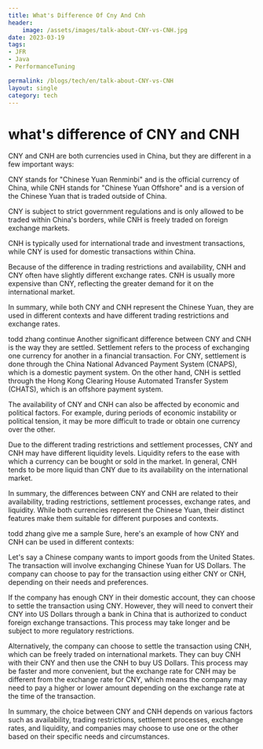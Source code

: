 ```yaml
---
title: What's Difference Of Cny And Cnh
header:
    image: /assets/images/talk-about-CNY-vs-CNH.jpg
date: 2023-03-19
tags:
- JFR
- Java
- PerformanceTuning

permalink: /blogs/tech/en/talk-about-CNY-vs-CNH
layout: single
category: tech
---
```

# what's difference of CNY and CNH
CNY and CNH are both currencies used in China, but they are different in a few important ways:

CNY stands for "Chinese Yuan Renminbi" and is the official currency of China, while CNH stands for "Chinese Yuan Offshore" and is a version of the Chinese Yuan that is traded outside of China.

CNY is subject to strict government regulations and is only allowed to be traded within China's borders, while CNH is freely traded on foreign exchange markets.

CNH is typically used for international trade and investment transactions, while CNY is used for domestic transactions within China.

Because of the difference in trading restrictions and availability, CNH and CNY often have slightly different exchange rates. CNH is usually more expensive than CNY, reflecting the greater demand for it on the international market.

In summary, while both CNY and CNH represent the Chinese Yuan, they are used in different contexts and have different trading restrictions and exchange rates.




todd zhang
continue
Another significant difference between CNY and CNH is the way they are settled. Settlement refers to the process of exchanging one currency for another in a financial transaction. For CNY, settlement is done through the China National Advanced Payment System (CNAPS), which is a domestic payment system. On the other hand, CNH is settled through the Hong Kong Clearing House Automated Transfer System (CHATS), which is an offshore payment system.

The availability of CNY and CNH can also be affected by economic and political factors. For example, during periods of economic instability or political tension, it may be more difficult to trade or obtain one currency over the other.

Due to the different trading restrictions and settlement processes, CNY and CNH may have different liquidity levels. Liquidity refers to the ease with which a currency can be bought or sold in the market. In general, CNH tends to be more liquid than CNY due to its availability on the international market.

In summary, the differences between CNY and CNH are related to their availability, trading restrictions, settlement processes, exchange rates, and liquidity. While both currencies represent the Chinese Yuan, their distinct features make them suitable for different purposes and contexts.




todd zhang
give me a sample
Sure, here's an example of how CNY and CNH can be used in different contexts:

Let's say a Chinese company wants to import goods from the United States. The transaction will involve exchanging Chinese Yuan for US Dollars. The company can choose to pay for the transaction using either CNY or CNH, depending on their needs and preferences.

If the company has enough CNY in their domestic account, they can choose to settle the transaction using CNY. However, they will need to convert their CNY into US Dollars through a bank in China that is authorized to conduct foreign exchange transactions. This process may take longer and be subject to more regulatory restrictions.

Alternatively, the company can choose to settle the transaction using CNH, which can be freely traded on international markets. They can buy CNH with their CNY and then use the CNH to buy US Dollars. This process may be faster and more convenient, but the exchange rate for CNH may be different from the exchange rate for CNY, which means the company may need to pay a higher or lower amount depending on the exchange rate at the time of the transaction.

In summary, the choice between CNY and CNH depends on various factors such as availability, trading restrictions, settlement processes, exchange rates, and liquidity, and companies may choose to use one or the other based on their specific needs and circumstances.

